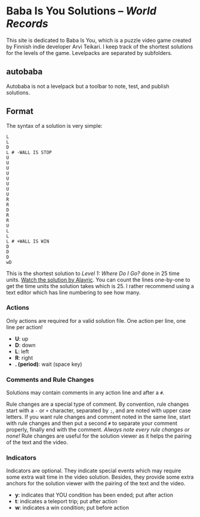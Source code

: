 ﻿Baba Is You Solutions – *World Records*
=======================================

This site is dedicated to Baba Is You, which is a puzzle video game created by Finnish indie developer Arvi Teikari.
I keep track of the shortest solutions for the levels of the game.
Levelpacks are separated by subfolders.

autobaba
--------

Autobaba is not a levelpack but a toolbar to note, test, and publish solutions.


Format
------

The syntax of a solution is very simple:

```
L
L
D
L # -WALL IS STOP
U
U
U
U
U
U
U
U
R
R
D
R
R
U
L
L
L # +WALL IS WIN
D
D
D
wD
```

This is the shortest solution to *Level 1: Where Do I Go?* done in 25 time units.
[Watch the solution by Alayric](https://youtu.be/42OOvZxvH6k).
You can count the lines one-by-one to get the time units the solution takes which is 25.
I rather recommend using a text editor which has line numbering to see how many.

### Actions

Only actions are required for a valid solution file. One action per line, one line per action!

* **U**: up
* **D**: down
* **L**: left
* **R**: right
* **. (period)**: wait (space key)

### Comments and Rule Changes

Solutions may contain comments in any action line and after a `#`.

Rule changes are a special type of comment.
By convention, rule changes start with a `-` or `+` character, separated by `;`, and are noted with upper case letters.
If you want rule changes and comment noted in the same line, start with rule changes and then put a second `#` to separate your comment properly, finally end with the comment.
*Always note every rule changes or none!*
Rule changes are useful for the solution viewer as it helps the pairing of the text and the video.

### Indicators

Indicators are optional.
They indicate special events which may require some extra wait time in the video solution.
Besides, they provide some extra anchors for the solution viewer with the pairing of the text and the video.

* **y**: indicates that YOU condition has been ended; put after action
* **t**: indicates a teleport trip; put after action
* **w**: indicates a win condition; put before action
